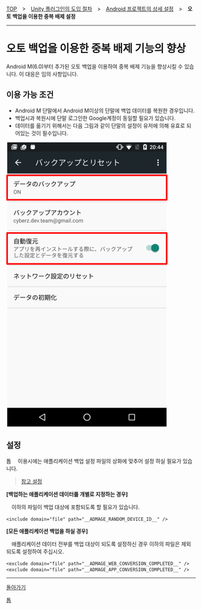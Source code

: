 [TOP](../../../../README.md)　>　[Unity 플러그인의 도입 절차](../../README.md)　>　[Android 프로젝트의 상세 설정](../README.md)　>　**오토 백업을 이용한 중복 배제 설정**

---

# 오토 백업을 이용한 중복 배제 기능의 향상

Android M(6.0)부터 추가된 오토 백업을 이용하여 중복 배제 기능을 향상시킬 수 있습니다.
이 대응은 임의 사항입니다.

## 이용 가능 조건

* Android M 단말에서 Android M이상의 단말에 백업 데이터를 복원한 경우입니다.
* 백업시과 복원시에 단말 로그인한 Google계정이 동일할 필요가 있습니다.
* 데이터를 옮기기 위해서는 다음 그림과 같이 단말의 설정이 유저에 의해 유효로 되어있는 것이 필수입니다.

![설정 화면](./img01.png)

## 설정
톱
　이용시에는 애플리케이션 백업 설정 파일의 상화에 맞추어 설정 하실 필요가 있습니다.

> [참고 설정](https://developer.android.com/training/backup/autosyncapi.html)

**[백업하는 애플리케이션 데이터를 개별로 지정하는 경우]**

　이하의 파일이 백업 대상에 포함되도록 할 필요가 있습니다.

```
<include domain="file" path="__ADMAGE_RANDOM_DEVICE_ID__" />
```

**[모든 애플리케이션 백업을 하실 경우]**

　애플리케이션 데이터 전부를 백업 대상이 되도록 설정하신 경우 이하의 파일은 제외되도록 설정하여 주십시오.

```
<exclude domain="file" path="__ADMAGE_WEB_CONVERSION_COMPLETED__" />
<exclude domain="file" path="__ADMAGE_APP_CONVERSION_COMPLETED__" />
```

---
[돌아가기](../README.md)

[톱](../../../../README.md)
